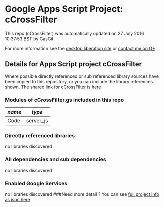 # Google Apps Script Project: cCrossFilter
This repo (cCrossFilter) was automatically updated on 27 July 2016 10:37:53 BST by GasGit

For more information see the [desktop liberation site](http://ramblings.mcpher.com/Home/excelquirks/drivesdk/gettinggithubready "desktop liberation") or [contact me on G+](https://plus.google.com/+BruceMcpherson "Bruce McPherson - GDE")
## Details for Apps Script project cCrossFilter
Where possible directly referenced or sub referenced library sources have been copied to this repository, or you can include the library references shown. 
The shared link for [cCrossFilter is here](https://script.google.com/d/1vDoh4PMd5hTYtvAMCh9KuCe7N1ab9zKnD15IFn4SIMDYYMODTj8Mx_Dr/edit?usp=sharing "open in the GAS IDE")

### Modules of cCrossFilter.gs included in this repo
*name*|*type*
--- | --- 
Code| server_js
### Directly referenced libraries
no libraries discovered
### All dependencies and sub dependencies
no libraries discovered
### Enabled Google Services
no libraries discovered
###Need more detail ?
You can see [full project info as json here](info.json)
